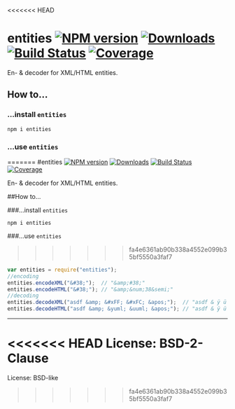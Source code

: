 <<<<<<< HEAD
# entities [![NPM version](http://img.shields.io/npm/v/entities.svg)](https://npmjs.org/package/entities)  [![Downloads](https://img.shields.io/npm/dm/entities.svg)](https://npmjs.org/package/entities) [![Build Status](http://img.shields.io/travis/fb55/entities.svg)](http://travis-ci.org/fb55/entities) [![Coverage](http://img.shields.io/coveralls/fb55/entities.svg)](https://coveralls.io/r/fb55/entities)

En- & decoder for XML/HTML entities.

## How to…

### …install `entities`

    npm i entities

### …use `entities`
=======
#entities [![NPM version](http://img.shields.io/npm/v/entities.svg)](https://npmjs.org/package/entities)  [![Downloads](https://img.shields.io/npm/dm/entities.svg)](https://npmjs.org/package/entities) [![Build Status](http://img.shields.io/travis/fb55/node-entities.svg)](http://travis-ci.org/fb55/node-entities) [![Coverage](http://img.shields.io/coveralls/fb55/node-entities.svg)](https://coveralls.io/r/fb55/node-entities)

En- & decoder for XML/HTML entities.

##How to…

###…install `entities`

    npm i entities

###…use `entities`
>>>>>>> fa4e6361ab90b338a4552e099b35bf5550a3faf7

```javascript
var entities = require("entities");
//encoding
entities.encodeXML("&#38;");  // "&amp;#38;"
entities.encodeHTML("&#38;"); // "&amp;&num;38&semi;"
//decoding
entities.decodeXML("asdf &amp; &#xFF; &#xFC; &apos;");  // "asdf & ÿ ü '"
entities.decodeHTML("asdf &amp; &yuml; &uuml; &apos;"); // "asdf & ÿ ü '"
```

<!-- TODO extend API -->

---

<<<<<<< HEAD
License: BSD-2-Clause
=======
License: BSD-like
>>>>>>> fa4e6361ab90b338a4552e099b35bf5550a3faf7
